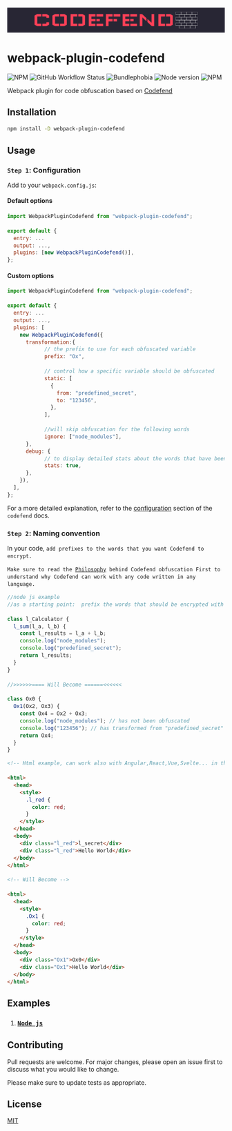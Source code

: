 <p align="center">
 <img src="./public/img/logo.png">
</p>

# webpack-plugin-codefend

![NPM](https://img.shields.io/npm/dt/webpack-plugin-codefend)
![GitHub Workflow Status](https://img.shields.io/github/actions/workflow/status/Codefend/webpack-plugin-codefend/ci.yaml?branch=main)
![Bundlephobia](https://img.shields.io/bundlephobia/min/webpack-plugin-codefend)
![Node version](https://img.shields.io/node/v/webpack-plugin-codefend)
![NPM](https://img.shields.io/npm/l/webpack-plugin-codefend)

Webpack plugin for code obfuscation based on [Codefend](https://www.npmjs.com/package/codefend)

## Installation

```bash
npm install -D webpack-plugin-codefend
```

## Usage

### `Step 1`: Configuration

Add to your `webpack.config.js`:

#### Default options

```js
import WebpackPluginCodefend from "webpack-plugin-codefend";

export default {
  entry: ...
  output: ...,
  plugins: [new WebpackPluginCodefend()],
};
```

#### Custom options

```js
import WebpackPluginCodefend from "webpack-plugin-codefend";

export default {
  entry: ...
  output: ...,
  plugins: [
    new WebpackPluginCodefend({
      transformation:{
            // the prefix to use for each obfuscated variable
            prefix: "Ox",

            // control how a specific variable should be obfuscated
            static: [
              {
                from: "predefined_secret",
                to: "123456",
              },
            ],

            //will skip obfuscation for the following words
            ignore: ["node_modules"],
      },
      debug: {
            // to display detailed stats about the words that have been obfuscated
            stats: true,
      },
    }),
  ],
};
```

For a more detailed explanation, refer to the [configuration](https://codefend.github.io/docs/references/configuration) section of the `codefend` docs.

### `Step 2`: Naming convention

In your code, `add prefixes to the words that you want Codefend to encrypt.`

`Make sure to read the `[`Philosophy`](https://github.com/Codefend/core#philosophy)` behind Codefend obfuscation First to understand why Codefend can work with any code written in any language.`

```js
//node js example
//as a starting point:  prefix the words that should be encrypted with l_

class l_Calculator {
  l_sum(l_a, l_b) {
    const l_results = l_a + l_b;
    console.log("node_modules");
    console.log("predefined_secret");
    return l_results;
  }
}

//>>>>>>==== Will Become ======<<<<<<

class Ox0 {
  Ox1(Ox2, Ox3) {
    const Ox4 = Ox2 + Ox3;
    console.log("node_modules"); // has not been obfuscated
    console.log("123456"); // has transformed from "predefined_secret" to "123456"
    return Ox4;
  }
}
```

```html
<!-- Html example, can work also with Angular,React,Vue,Svelte... in the same way -->

<html>
  <head>
    <style>
      .l_red {
        color: red;
      }
    </style>
  </head>
  <body>
    <div class="l_red">l_secret</div>
    <div class="l_red">Hello World</div>
  </body>
</html>

<!-- Will Become -->

<html>
  <head>
    <style>
      .Ox1 {
        color: red;
      }
    </style>
  </head>
  <body>
    <div class="Ox1">Ox0</div>
    <div class="Ox1">Hello World</div>
  </body>
</html>
```

## Examples

1. ### [`Node js`](./example)

## Contributing

Pull requests are welcome. For major changes, please open an issue first to discuss what you would like to change.

Please make sure to update tests as appropriate.

## License

[MIT](./LICENSE.md)
